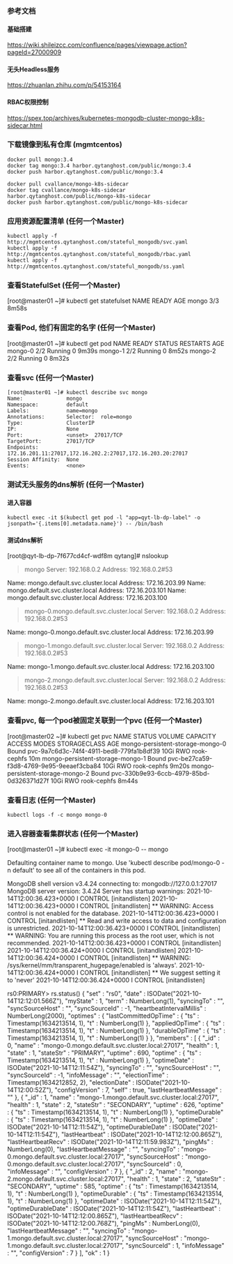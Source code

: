 ### 参考文档
#### 基础搭建
https://wiki.shileizcc.com/confluence/pages/viewpage.action?pageId=27000909

#### 无头Headless服务
https://zhuanlan.zhihu.com/p/54153164

#### RBAC权限控制
https://spex.top/archives/kubernetes-mongodb-cluster-mongo-k8s-sidecar.html

### 下载镜像到私有仓库 (mgmtcentos)
```shell script
docker pull mongo:3.4
docker tag mongo:3.4 harbor.qytanghost.com/public/mongo:3.4
docker push harbor.qytanghost.com/public/mongo:3.4

docker pull cvallance/mongo-k8s-sidecar
docker tag cvallance/mongo-k8s-sidecar harbor.qytanghost.com/public/mongo-k8s-sidecar
docker push harbor.qytanghost.com/public/mongo-k8s-sidecar

```

### 应用资源配置清单 (任何一个Master)
```shell script
kubectl apply -f http://mgmtcentos.qytanghost.com/stateful_mongodb/svc.yaml
kubectl apply -f http://mgmtcentos.qytanghost.com/stateful_mongodb/rbac.yaml
kubectl apply -f http://mgmtcentos.qytanghost.com/stateful_mongodb/ss.yaml

```

### 查看StatefulSet (任何一个Master)
[root@master01 ~]# kubectl get statefulset
NAME    READY   AGE
mongo   3/3     8m58s


### 查看Pod, 他们有固定的名字 (任何一个Master)
[root@master01 ~]# kubectl get pod
NAME      READY   STATUS    RESTARTS   AGE
mongo-0   2/2     Running   0          9m39s
mongo-1   2/2     Running   0          8m52s
mongo-2   2/2     Running   0          8m32s

### 查看svc (任何一个Master)
```shell script
[root@master01 ~]# kubectl describe svc mongo
Name:              mongo
Namespace:         default
Labels:            name=mongo
Annotations:       Selector:  role=mongo
Type:              ClusterIP
IP:                None
Port:              <unset>  27017/TCP
TargetPort:        27017/TCP
Endpoints:         172.16.201.11:27017,172.16.202.2:27017,172.16.203.20:27017
Session Affinity:  None
Events:            <none>
```

### 测试无头服务的dns解析 (任何一个Master)
#### 进入容器
```shell script
kubectl exec -it $(kubectl get pod -l "app=qyt-lb-dp-label" -o jsonpath='{.items[0].metadata.name}') -- /bin/bash
```

#### 测试dns解析
[root@qyt-lb-dp-7f677cd4cf-wdf8m qytang]# nslookup
> mongo
Server:         192.168.0.2
Address:        192.168.0.2#53

Name:   mongo.default.svc.cluster.local
Address: 172.16.203.99
Name:   mongo.default.svc.cluster.local
Address: 172.16.203.101
Name:   mongo.default.svc.cluster.local
Address: 172.16.203.100

> mongo-0.mongo.default.svc.cluster.local
Server:         192.168.0.2
Address:        192.168.0.2#53

Name:   mongo-0.mongo.default.svc.cluster.local
Address: 172.16.203.99

> mongo-1.mongo.default.svc.cluster.local
Server:         192.168.0.2
Address:        192.168.0.2#53

Name:   mongo-1.mongo.default.svc.cluster.local
Address: 172.16.203.100

> mongo-2.mongo.default.svc.cluster.local
Server:         192.168.0.2
Address:        192.168.0.2#53

Name:   mongo-2.mongo.default.svc.cluster.local
Address: 172.16.203.101
>


### 查看pvc, 每一个pod被固定关联到一个pvc (任何一个Master)
[root@master02 ~]# kubectl get pvc
NAME                               STATUS   VOLUME                                     CAPACITY   ACCESS MODES   STORAGECLASS   AGE
mongo-persistent-storage-mongo-0   Bound    pvc-9a7c6d3c-74f4-4911-bed8-779fa1b8df39   10Gi       RWO            rook-cephfs    10m
mongo-persistent-storage-mongo-1   Bound    pvc-be27ca59-f3d8-4769-9e95-9eeaef3cba84   10Gi       RWO            rook-cephfs    9m20s
mongo-persistent-storage-mongo-2   Bound    pvc-330b9e93-6ccb-4979-85bd-0d326371d27f   10Gi       RWO            rook-cephfs    8m44s

### 查看日志 (任何一个Master)
```shell script
kubectl logs -f -c mongo mongo-0
```

### 进入容器查看集群状态 (任何一个Master)
[root@master01 ~]# kubectl exec -it mongo-0 -- mongo

Defaulting container name to mongo.
Use 'kubectl describe pod/mongo-0 -n default' to see all of the containers in this pod.

MongoDB shell version v3.4.24
connecting to: mongodb://127.0.0.1:27017
MongoDB server version: 3.4.24
Server has startup warnings:
2021-10-14T12:00:36.423+0000 I CONTROL  [initandlisten]
2021-10-14T12:00:36.423+0000 I CONTROL  [initandlisten] ** WARNING: Access control is not enabled for the database.
2021-10-14T12:00:36.423+0000 I CONTROL  [initandlisten] **          Read and write access to data and configuration is unrestricted.
2021-10-14T12:00:36.423+0000 I CONTROL  [initandlisten] ** WARNING: You are running this process as the root user, which is not recommended.
2021-10-14T12:00:36.423+0000 I CONTROL  [initandlisten]
2021-10-14T12:00:36.424+0000 I CONTROL  [initandlisten]
2021-10-14T12:00:36.424+0000 I CONTROL  [initandlisten] ** WARNING: /sys/kernel/mm/transparent_hugepage/enabled is 'always'.
2021-10-14T12:00:36.424+0000 I CONTROL  [initandlisten] **        We suggest setting it to 'never'
2021-10-14T12:00:36.424+0000 I CONTROL  [initandlisten]

rs0:PRIMARY> rs.status()
{
        "set" : "rs0",
        "date" : ISODate("2021-10-14T12:12:01.566Z"),
        "myState" : 1,
        "term" : NumberLong(1),
        "syncingTo" : "",
        "syncSourceHost" : "",
        "syncSourceId" : -1,
        "heartbeatIntervalMillis" : NumberLong(2000),
        "optimes" : {
                "lastCommittedOpTime" : {
                        "ts" : Timestamp(1634213514, 1),
                        "t" : NumberLong(1)
                },
                "appliedOpTime" : {
                        "ts" : Timestamp(1634213514, 1),
                        "t" : NumberLong(1)
                },
                "durableOpTime" : {
                        "ts" : Timestamp(1634213514, 1),
                        "t" : NumberLong(1)
                }
        },
        "members" : [
                {
                        "_id" : 0,
                        "name" : "mongo-0.mongo.default.svc.cluster.local:27017",
                        "health" : 1,
                        "state" : 1,
                        "stateStr" : "PRIMARY",
                        "uptime" : 690,
                        "optime" : {
                                "ts" : Timestamp(1634213514, 1),
                                "t" : NumberLong(1)
                        },
                        "optimeDate" : ISODate("2021-10-14T12:11:54Z"),
                        "syncingTo" : "",
                        "syncSourceHost" : "",
                        "syncSourceId" : -1,
                        "infoMessage" : "",
                        "electionTime" : Timestamp(1634212852, 2),
                        "electionDate" : ISODate("2021-10-14T12:00:52Z"),
                        "configVersion" : 7,
                        "self" : true,
                        "lastHeartbeatMessage" : ""
                },
                {
                        "_id" : 1,
                        "name" : "mongo-1.mongo.default.svc.cluster.local:27017",
                        "health" : 1,
                        "state" : 2,
                        "stateStr" : "SECONDARY",
                        "uptime" : 626,
                        "optime" : {
                                "ts" : Timestamp(1634213514, 1),
                                "t" : NumberLong(1)
                        },
                        "optimeDurable" : {
                                "ts" : Timestamp(1634213514, 1),
                                "t" : NumberLong(1)
                        },
                        "optimeDate" : ISODate("2021-10-14T12:11:54Z"),
                        "optimeDurableDate" : ISODate("2021-10-14T12:11:54Z"),
                        "lastHeartbeat" : ISODate("2021-10-14T12:12:00.865Z"),
                        "lastHeartbeatRecv" : ISODate("2021-10-14T12:11:59.983Z"),
                        "pingMs" : NumberLong(0),
                        "lastHeartbeatMessage" : "",
                        "syncingTo" : "mongo-0.mongo.default.svc.cluster.local:27017",
                        "syncSourceHost" : "mongo-0.mongo.default.svc.cluster.local:27017",
                        "syncSourceId" : 0,
                        "infoMessage" : "",
                        "configVersion" : 7
                },
                {
                        "_id" : 2,
                        "name" : "mongo-2.mongo.default.svc.cluster.local:27017",
                        "health" : 1,
                        "state" : 2,
                        "stateStr" : "SECONDARY",
                        "uptime" : 585,
                        "optime" : {
                                "ts" : Timestamp(1634213514, 1),
                                "t" : NumberLong(1)
                        },
                        "optimeDurable" : {
                                "ts" : Timestamp(1634213514, 1),
                                "t" : NumberLong(1)
                        },
                        "optimeDate" : ISODate("2021-10-14T12:11:54Z"),
                        "optimeDurableDate" : ISODate("2021-10-14T12:11:54Z"),
                        "lastHeartbeat" : ISODate("2021-10-14T12:12:00.865Z"),
                        "lastHeartbeatRecv" : ISODate("2021-10-14T12:12:00.768Z"),
                        "pingMs" : NumberLong(0),
                        "lastHeartbeatMessage" : "",
                        "syncingTo" : "mongo-1.mongo.default.svc.cluster.local:27017",
                        "syncSourceHost" : "mongo-1.mongo.default.svc.cluster.local:27017",
                        "syncSourceId" : 1,
                        "infoMessage" : "",
                        "configVersion" : 7
                }
        ],
        "ok" : 1
}
